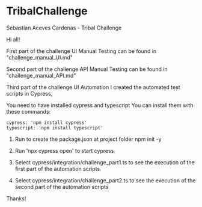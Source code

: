 # TribalChallenge
Sebastian Aceves Cardenas - Tribal Challenge

Hi all!

First part of the challenge
  UI Manual Testing can be found in 
  "challenge_manual_UI.md"

Second part of the challenge
  API Manual Testing can be found in 
  "challenge_manual_API.md"

Third part of the challenge
  UI Automation
I created the automated test scripts in Cypress, 

You need to have installed cypress and typescript
  You can install them with these commands:
  
    cypress: 'npm install cypress' 
    typescript: 'npm install typescript'

1. Run to create the package.json at project folder
    npm init -y 

2. Run 'npx cypress open' to start cypress

3. Select cypress/integration/challenge_part1.ts to see the execution of the first part of the automation scripts

4. Select cypress/integration/challenge_part2.ts to see the execution of the second part of the automation scripts


Thanks!
